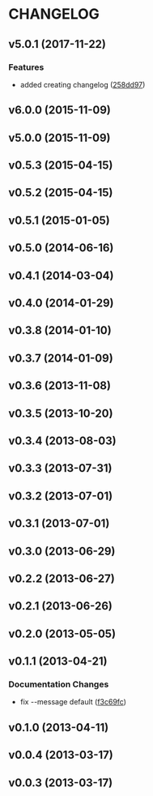 # CHANGELOG



## v5.0.1 (2017-11-22)


### Features
- added creating changelog ([258dd97](https://bitbucket.org/panorays/bumpversion/commits/258dd97))








## v6.0.0 (2015-11-09)









## v5.0.0 (2015-11-09)









## v0.5.3 (2015-04-15)









## v0.5.2 (2015-04-15)









## v0.5.1 (2015-01-05)









## v0.5.0 (2014-06-16)









## v0.4.1 (2014-03-04)









## v0.4.0 (2014-01-29)









## v0.3.8 (2014-01-10)









## v0.3.7 (2014-01-09)









## v0.3.6 (2013-11-08)









## v0.3.5 (2013-10-20)









## v0.3.4 (2013-08-03)









## v0.3.3 (2013-07-31)









## v0.3.2 (2013-07-01)









## v0.3.1 (2013-07-01)









## v0.3.0 (2013-06-29)









## v0.2.2 (2013-06-27)









## v0.2.1 (2013-06-26)









## v0.2.0 (2013-05-05)









## v0.1.1 (2013-04-21)





### Documentation Changes
- fix --message default ([f3c69fc](https://bitbucket.org/panorays/bumpversion/commits/f3c69fc))





## v0.1.0 (2013-04-11)









## v0.0.4 (2013-03-17)









## v0.0.3 (2013-03-17)









